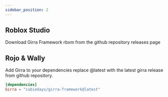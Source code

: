 ```yaml
---
sidebar_position: 2
---
```


## Roblox Studio
Download Girra Framework rbxm from the github repository releases page 
## Rojo & Wally
Add Girra to your dependencies replace @latest with the latest girra release from github repository.
```toml title="wally.toml"
[dependencies]
Girra = "cubiedays/girra-framework@latest"
